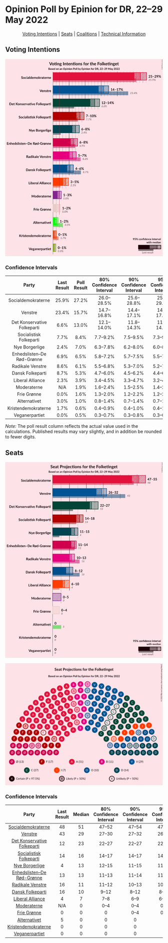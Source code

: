 # Opinion Poll by Epinion for DR, 22–29 May 2022

<p align="center"><a href="#voting-intentions">Voting Intentions</a> | <a href="#seats">Seats</a> | <a href="#coalitions">Coalitions</a> | <a href="#technical-information">Technical Information</a></p>

## Voting Intentions

![Graph with voting intentions not yet produced](2022-05-29-Epinion.png "Voting Intentions")

### Confidence Intervals

| Party | Last Result | Poll Result | 80% Confidence Interval | 90% Confidence Interval | 95% Confidence Interval | 99% Confidence Interval |
|:-----:|:-----------:|:-----------:|:-----------------------:|:-----------------------:|:-----------------------:|:-----------------------:|
| Socialdemokraterne | 25.9% | 27.2% | 26.0–28.5% |25.6–28.8% |25.3–29.1% |24.8–29.8% |
| Venstre | 23.4% | 15.7% | 14.7–16.8% |14.4–17.1% |14.2–17.3% |13.7–17.8% |
| Det Konservative Folkeparti | 6.6% | 13.0% | 12.1–14.0% |11.8–14.3% |11.6–14.5% |11.2–15.0% |
| Socialistisk Folkeparti | 7.7% | 8.4% | 7.7–9.2% |7.5–9.5% |7.3–9.7% |6.9–10.1% |
| Nye Borgerlige | 2.4% | 7.0% | 6.3–7.8% |6.2–8.0% |6.0–8.2% |5.7–8.6% |
| Enhedslisten–De Rød-Grønne | 6.9% | 6.5% | 5.8–7.2% |5.7–7.5% |5.5–7.6% |5.2–8.0% |
| Radikale Venstre | 8.6% | 6.1% | 5.5–6.8% |5.3–7.0% |5.2–7.2% |4.9–7.6% |
| Dansk Folkeparti | 8.7% | 5.3% | 4.7–6.0% |4.5–6.2% |4.4–6.3% |4.1–6.7% |
| Liberal Alliance | 2.3% | 3.9% | 3.4–4.5% |3.3–4.7% |3.2–4.8% |2.9–5.1% |
| Moderaterne | N/A | 1.9% | 1.6–2.4% |1.5–2.5% |1.4–2.6% |1.2–2.8% |
| Frie Grønne | 0.0% | 1.6% | 1.3–2.0% |1.2–2.2% |1.2–2.3% |1.0–2.5% |
| Alternativet | 3.0% | 1.0% | 0.8–1.4% |0.7–1.4% |0.7–1.5% |0.5–1.7% |
| Kristendemokraterne | 1.7% | 0.6% | 0.4–0.9% |0.4–1.0% |0.4–1.1% |0.3–1.2% |
| Veganerpartiet | 0.0% | 0.5% | 0.3–0.7% |0.3–0.8% |0.3–0.9% |0.2–1.0% |

*Note:* The poll result column reflects the actual value used in the calculations. Published results may vary slightly, and in addition be rounded to fewer digits.

## Seats

![Graph with seats not yet produced](2022-05-29-Epinion-seats.png "Seats")

![Graph with seating plan not yet produced](2022-05-29-Epinion-seating-plan.png "Seating Plan")

### Confidence Intervals

| Party | Last Result | Median | 80% Confidence Interval | 90% Confidence Interval | 95% Confidence Interval | 99% Confidence Interval |
|:-----:|:-----------:|:------:|:-----------------------:|:-----------------------:|:-----------------------:|:-----------------------:|
| <a href="#socialdemokraterne">Socialdemokraterne</a> | 48 | 51 | 47–52 |47–54 |47–55 |45–55 |
| <a href="#venstre">Venstre</a> | 43 | 29 | 27–30 |27–32 |26–32 |26–34 |
| <a href="#det-konservative-folkeparti">Det Konservative Folkeparti</a> | 12 | 23 | 22–27 |22–27 |22–27 |20–28 |
| <a href="#socialistisk-folkeparti">Socialistisk Folkeparti</a> | 14 | 16 | 14–17 |14–17 |14–18 |13–18 |
| <a href="#nye-borgerlige">Nye Borgerlige</a> | 4 | 13 | 12–15 |11–15 |11–15 |11–16 |
| <a href="#enhedslisten–de-rød-grønne">Enhedslisten–De Rød-Grønne</a> | 13 | 13 | 11–13 |11–14 |11–14 |10–15 |
| <a href="#radikale-venstre">Radikale Venstre</a> | 16 | 11 | 11–12 |10–13 |10–13 |9–14 |
| <a href="#dansk-folkeparti">Dansk Folkeparti</a> | 16 | 10 | 9–12 |8–12 |8–12 |8–12 |
| <a href="#liberal-alliance">Liberal Alliance</a> | 4 | 7 | 7–8 |6–9 |6–10 |6–10 |
| <a href="#moderaterne">Moderaterne</a> | N/A | 0 | 0–4 |0–4 |0–5 |0–5 |
| <a href="#frie-grønne">Frie Grønne</a> | 0 | 0 | 0 |0–4 |0–4 |0–4 |
| <a href="#alternativet">Alternativet</a> | 5 | 0 | 0 |0 |0 |0 |
| <a href="#kristendemokraterne">Kristendemokraterne</a> | 0 | 0 | 0 |0 |0 |0 |
| <a href="#veganerpartiet">Veganerpartiet</a> | 0 | 0 | 0 |0 |0 |0 |

